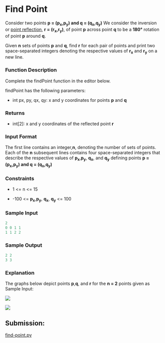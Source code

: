 
# Find Point

Consider two points **p = (p<sub>x</sub>,p<sub>y</sub>) and q = (q<sub>x</sub>,q<sub>y</sub>)** We consider the inversion or [point reflection](https://en.wikipedia.org/wiki/Point_reflection), **r = (r<sub>x</sub>,r<sub>y</sub>)**, of point **p** across point **q** to be a **180°** rotation of point **p** around **q**.

Given **n** sets of points **p** and **q**, find **r** for each pair of points and print two space-separated integers denoting the respective values of **r<sub>x</sub>** and **r<sub>y</sub>** on a new line.

### Function Description

Complete the findPoint function in the editor below.

findPoint has the following parameters:

- int px, py, qx, qy: x and y coordinates for points **p** and **q**

### Returns

- int[2]: x and y coordinates of the reflected point **r**

### Input Format

The first line contains an integer,**n**, denoting the number of sets of points.
Each of the **n** subsequent lines contains four space-separated integers that describe the respective values of **p<sub>x</sub>**,**p<sub>y</sub>**, **q<sub>x</sub>**, and **q<sub>y</sub>** defining points **p = (p<sub>x</sub>,p<sub>y</sub>) and q = (q<sub>x</sub>,q<sub>y</sub>)**

### Constraints

- 1 <= n <= 15

- -100 <= **p<sub>x</sub>**,**p<sub>y</sub>**, **q<sub>x</sub>**, **q<sub>y</sub>** <= 100

### Sample Input

~~~python
2
0 0 1 1
1 1 2 2
~~~

### Sample Output

~~~python
2 2
3 3
~~~

### Explanation

The graphs below depict points **p**,**q**, and **r**  for the **n = 2** points given as Sample Input:

![](https://s3.amazonaws.com/hr-challenge-images/128/1476208076-15f0f71f16-find-point-0011.png)

![](https://s3.amazonaws.com/hr-challenge-images/128/1476207535-debed1b871-find-point-1122.png)

## Submission:

[find-point.py](https://github.com/danipishinin/HackerRank/blob/main/mathematics/find-point.py)

